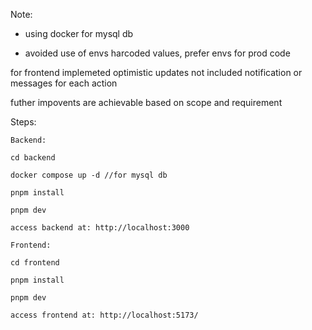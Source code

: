 Note:

- using docker for mysql db

- avoided use of envs harcoded values, prefer envs for prod code

for frontend implemeted optimistic updates
not included notification or messages for each action

futher impovents are achievable based on scope and requirement

Steps:

```
Backend:

cd backend

docker compose up -d //for mysql db

pnpm install

pnpm dev

access backend at: http://localhost:3000

Frontend:

cd frontend

pnpm install

pnpm dev

access frontend at: http://localhost:5173/



```
